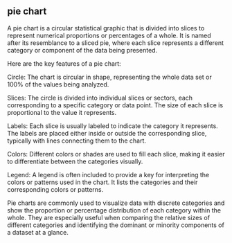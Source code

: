 ## pie chart

A pie chart is a circular statistical graphic that is divided into slices to represent numerical proportions or percentages of a whole. It is named after its resemblance to a sliced pie, where each slice represents a different category or component of the data being presented.

Here are the key features of a pie chart:

Circle: The chart is circular in shape, representing the whole data set or 100% of the values being analyzed.

Slices: The circle is divided into individual slices or sectors, each corresponding to a specific category or data point. The size of each slice is proportional to the value it represents.

Labels: Each slice is usually labeled to indicate the category it represents. The labels are placed either inside or outside the corresponding slice, typically with lines connecting them to the chart.

Colors: Different colors or shades are used to fill each slice, making it easier to differentiate between the categories visually.

Legend: A legend is often included to provide a key for interpreting the colors or patterns used in the chart. It lists the categories and their corresponding colors or patterns.

Pie charts are commonly used to visualize data with discrete categories and show the proportion or percentage distribution of each category within the whole. They are especially useful when comparing the relative sizes of different categories and identifying the dominant or minority components of a dataset at a glance.
